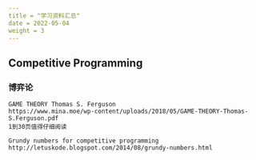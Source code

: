 ```yaml
---
title = "学习资料汇总"
date = 2022-05-04
weight = 3
---
```


## Competitive Programming

### 博弈论

```
GAME THEORY Thomas S. Ferguson
https://www.mina.moe/wp-content/uploads/2018/05/GAME-THEORY-Thomas-S.Ferguson.pdf
1到30页值得仔细阅读
```

```
Grundy numbers for competitive programming
http://letuskode.blogspot.com/2014/08/grundy-numbers.html
```

